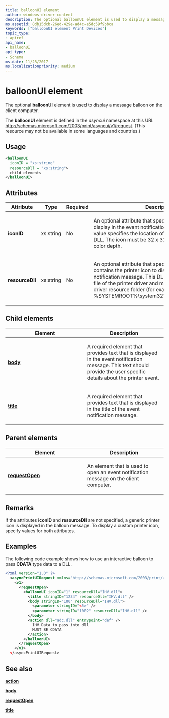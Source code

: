 ```yaml
---
title: balloonUI element
author: windows-driver-content
description: The optional balloonUI element is used to display a message balloon on the client computer.
ms.assetid: 8db15dcb-26ed-429e-ad4c-e5dc59f9bbca
keywords: ["balloonUI element Print Devices"]
topic_type:
- apiref
api_name:
- balloonUI
api_type:
- Schema
ms.date: 11/28/2017
ms.localizationpriority: medium
---
```


# balloonUI element


The optional **balloonUI** element is used to display a message balloon on the client computer.

The **balloonUI** element is defined in the *asyncui* namespace at this URI: http://schemas.microsoft.com/2003/print/asyncui/v1/request. (This resource may not be available in some languages and countries.)

Usage
-----

```xml
<balloonUI
  iconID = "xs:string"
  resourceDll = "xs:string">
  child elements
</balloonUI>
```

Attributes
----------

<table>
<colgroup>
<col width="25%" />
<col width="25%" />
<col width="25%" />
<col width="25%" />
</colgroup>
<thead>
<tr class="header">
<th>Attribute</th>
<th>Type</th>
<th>Required</th>
<th>Description</th>
</tr>
</thead>
<tbody>
<tr class="odd">
<td><p><strong>iconID</strong></p></td>
<td><p>xs:string</p></td>
<td><p>No</p></td>
<td><p></p>
<p>An optional attribute that specifies a printer icon to display in the event notification message. The attribute value specifies the location of the icon in the resource DLL. The icon must be 32 x 32 pixels in size, with any color depth.</p></td>
</tr>
<tr class="even">
<td><p><strong>resourceDll</strong></p></td>
<td><p>xs:string</p></td>
<td><p>No</p></td>
<td><p></p>
<p>An optional attribute that specifies a resource DLL that contains the printer icon to display in the event notification message. This DLL should be a dependent file of the printer driver and must be present in the driver resource folder (for example, %SYSTEMROOT%\system32\spool\drivers\w32x86\3).</p></td>
</tr>
</tbody>
</table>

## Child elements


<table>
<colgroup>
<col width="50%" />
<col width="50%" />
</colgroup>
<thead>
<tr class="header">
<th>Element</th>
<th>Description</th>
</tr>
</thead>
<tbody>
<tr class="odd">
<td><p><a href="body.md" data-raw-source="[&lt;strong&gt;body&lt;/strong&gt;](body.md)"><strong>body</strong></a></p></td>
<td><p></p>
<p>A required element that provides text that is displayed in the event notification message. This text should provide the user specific details about the printer event.</p></td>
</tr>
<tr class="even">
<td><p><a href="title.md" data-raw-source="[&lt;strong&gt;title&lt;/strong&gt;](title.md)"><strong>title</strong></a></p></td>
<td><p></p>
<p>A required element that provides text that is displayed in the title of the event notification message.</p></td>
</tr>
</tbody>
</table>

## Parent elements


<table>
<colgroup>
<col width="50%" />
<col width="50%" />
</colgroup>
<thead>
<tr class="header">
<th>Element</th>
<th>Description</th>
</tr>
</thead>
<tbody>
<tr class="odd">
<td><p><a href="requestopen.md" data-raw-source="[&lt;strong&gt;requestOpen&lt;/strong&gt;](requestopen.md)"><strong>requestOpen</strong></a></p></td>
<td><p></p>
<p>An element that is used to open an event notification message on the client computer.</p></td>
</tr>
</tbody>
</table>

Remarks
-------

If the attributes **iconID** and **resourceDll** are not specified, a generic printer icon is displayed in the balloon message. To display a custom printer icon, specify values for both attributes.

Examples
--------

The following code example shows how to use an interactive balloon to pass **CDATA** type data to a DLL.

```xml
<?xml version="1.0" ?> 
  <asyncPrintUIRequest xmlns="http://schemas.microsoft.com/2003/print/asyncui/v1/request">
    <v1>
      <requestOpen>
        <balloonUI iconID="1" resourceDll="IHV.dll">
          <title stringID="1234" resourceDll="IHV.dll" />
          <body stringID="100" resourceDll="IHV.dll">
            <parameter stringID="<5>" />
            <parameter stringID="1002" resourceDll="IHV.dll" />
          </body>
          <action dll="adc.dll" entrypoint="def" />
            IHV Data to pass into dll
            MUST BE CDATA
          </action>
        </balloonUI>
      </requestOpen>
    </v1>
  </asyncPrintUIRequest>
```

## See also


[**action**](action.md)

[**body**](body.md)

[**requestOpen**](requestopen.md)

[**title**](title.md)

 

 




